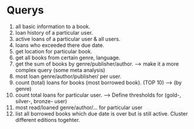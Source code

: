 # Querys

1. all basic information to a book.
2. loan history of a particular user.
3. active loans of a particular user & all users.
4. loans who exceeded there due date.
5. get location for particular book.
6. get all books from certain genre, language.
7. get the sum of books by genre/publisher/author.          --> make it a more complex query (some meta analysis)
8. most loan genre/author/publisher/ per user.
9. count (total) loans for books (most borrowed book). (TOP 10) --> (by genre)
10. count total loans for particular user.                  --> Define thresholds for (gold-, silver-, bronze- user)
11. most read/loaned genre/author/... for particular user
12. list all borrowed books which due date is over but is still active.
Cluster different editions togehter.
